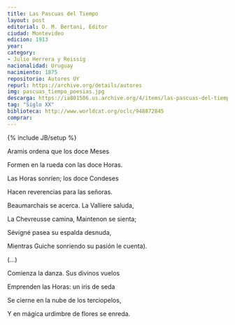 ```yaml
---
title: Las Pascuas del Tiempo 
layout: post
editorial: O. M. Bertani, Editor
ciudad: Montevideo
edicion: 1913
year: 
category:
- Julio Herrera y Reissig
nacionalidad: Uruguay
nacimiento: 1875
repositorio: Autores UY
repurl: https://archive.org/details/autores
img: pascuas_tiempo_poesias.jpg
descarga: https://ia801506.us.archive.org/4/items/las-pascuas-del-tiempo-poesias-y-otros-poemas-01/las-pascuas-del-tiempo-poesias-y-otros-poemas--0%281%29.pdf
tag: "Siglo XX"
biblioteca: http://www.worldcat.org/oclc/948872845
comprar: 
---
```

{% include JB/setup %}

Aramis ordena que los doce Meses
 
Formen en la rueda con las doce Horas.
 
Las Horas sonríen; los doce Condeses
 
Hacen reverencias para las señoras.
 
 
Beaumarchais se acerca. La Valliere saluda,
 
La Chevreusse camina, Maintenon se sienta;
 
Sévigné pasea su espalda desnuda,
 
Mientras Guiche sonriendo su pasión le cuenta).
 
(...)
 
Comienza la danza. Sus divinos vuelos
 
Emprenden las Horas: un iris de seda
 
Se cierne en la nube de los terciopelos,
 
Y en mágica urdimbre de flores se enreda.
